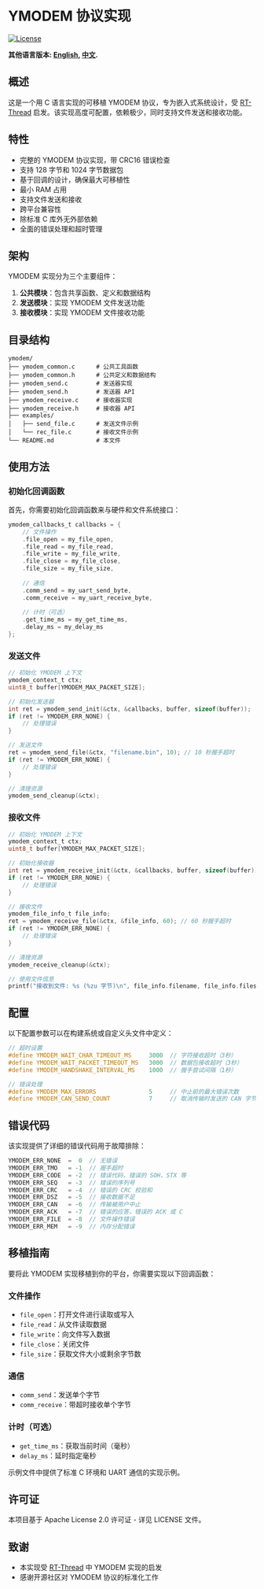 # YMODEM 协议实现

[![License](https://img.shields.io/badge/license-Apache%202.0-blue.svg)](LICENSE)

**其他语言版本: [English](README.md), [中文](README-CN.md).**

## 概述

这是一个用 C 语言实现的可移植 YMODEM 协议，专为嵌入式系统设计，受 [RT-Thread](https://www.rt-thread.org/) 启发。该实现高度可配置，依赖极少，同时支持文件发送和接收功能。

## 特性

- 完整的 YMODEM 协议实现，带 CRC16 错误检查
- 支持 128 字节和 1024 字节数据包
- 基于回调的设计，确保最大可移植性
- 最小 RAM 占用
- 支持文件发送和接收
- 跨平台兼容性
- 除标准 C 库外无外部依赖
- 全面的错误处理和超时管理

## 架构

YMODEM 实现分为三个主要组件：

1. **公共模块**：包含共享函数、定义和数据结构
2. **发送模块**：实现 YMODEM 文件发送功能
3. **接收模块**：实现 YMODEM 文件接收功能

## 目录结构

```
ymodem/
├── ymodem_common.c      # 公共工具函数
├── ymodem_common.h      # 公共定义和数据结构
├── ymodem_send.c        # 发送器实现
├── ymodem_send.h        # 发送器 API
├── ymodem_receive.c     # 接收器实现
├── ymodem_receive.h     # 接收器 API
├── examples/
│   ├── send_file.c      # 发送文件示例
│   └── rec_file.c       # 接收文件示例
└── README.md            # 本文件
```

## 使用方法

### 初始化回调函数

首先，你需要初始化回调函数来与硬件和文件系统接口：

```c
ymodem_callbacks_t callbacks = {
    // 文件操作
    .file_open = my_file_open,
    .file_read = my_file_read,
    .file_write = my_file_write,
    .file_close = my_file_close,
    .file_size = my_file_size,
    
    // 通信
    .comm_send = my_uart_send_byte,
    .comm_receive = my_uart_receive_byte,
    
    // 计时（可选）
    .get_time_ms = my_get_time_ms,
    .delay_ms = my_delay_ms
};
```

### 发送文件

```c
// 初始化 YMODEM 上下文
ymodem_context_t ctx;
uint8_t buffer[YMODEM_MAX_PACKET_SIZE];

// 初始化发送器
int ret = ymodem_send_init(&ctx, &callbacks, buffer, sizeof(buffer));
if (ret != YMODEM_ERR_NONE) {
    // 处理错误
}

// 发送文件
ret = ymodem_send_file(&ctx, "filename.bin", 10); // 10 秒握手超时
if (ret != YMODEM_ERR_NONE) {
    // 处理错误
}

// 清理资源
ymodem_send_cleanup(&ctx);
```

### 接收文件

```c
// 初始化 YMODEM 上下文
ymodem_context_t ctx;
uint8_t buffer[YMODEM_MAX_PACKET_SIZE];

// 初始化接收器
int ret = ymodem_receive_init(&ctx, &callbacks, buffer, sizeof(buffer));
if (ret != YMODEM_ERR_NONE) {
    // 处理错误
}

// 接收文件
ymodem_file_info_t file_info;
ret = ymodem_receive_file(&ctx, &file_info, 60); // 60 秒握手超时
if (ret != YMODEM_ERR_NONE) {
    // 处理错误
}

// 清理资源
ymodem_receive_cleanup(&ctx);

// 使用文件信息
printf("接收到文件: %s (%zu 字节)\n", file_info.filename, file_info.filesize);
```

## 配置

以下配置参数可以在构建系统或自定义头文件中定义：

```c
// 超时设置
#define YMODEM_WAIT_CHAR_TIMEOUT_MS     3000  // 字符接收超时（3秒）
#define YMODEM_WAIT_PACKET_TIMEOUT_MS   3000  // 数据包接收超时（3秒）
#define YMODEM_HANDSHAKE_INTERVAL_MS    1000  // 握手尝试间隔（1秒）

// 错误处理
#define YMODEM_MAX_ERRORS               5     // 中止前的最大错误次数
#define YMODEM_CAN_SEND_COUNT           7     // 取消传输时发送的 CAN 字节数
```

## 错误代码

该实现提供了详细的错误代码用于故障排除：

```c
YMODEM_ERR_NONE  =  0  // 无错误
YMODEM_ERR_TMO   = -1  // 握手超时
YMODEM_ERR_CODE  = -2  // 错误代码，错误的 SOH、STX 等
YMODEM_ERR_SEQ   = -3  // 错误的序列号
YMODEM_ERR_CRC   = -4  // 错误的 CRC 校验和
YMODEM_ERR_DSZ   = -5  // 接收数据不足
YMODEM_ERR_CAN   = -6  // 传输被用户中止
YMODEM_ERR_ACK   = -7  // 错误的应答，错误的 ACK 或 C
YMODEM_ERR_FILE  = -8  // 文件操作错误
YMODEM_ERR_MEM   = -9  // 内存分配错误
```

## 移植指南

要将此 YMODEM 实现移植到你的平台，你需要实现以下回调函数：

### 文件操作
- `file_open`：打开文件进行读取或写入
- `file_read`：从文件读取数据
- `file_write`：向文件写入数据
- `file_close`：关闭文件
- `file_size`：获取文件大小或剩余字节数

### 通信
- `comm_send`：发送单个字节
- `comm_receive`：带超时接收单个字节

### 计时（可选）
- `get_time_ms`：获取当前时间（毫秒）
- `delay_ms`：延时指定毫秒

示例文件中提供了标准 C 环境和 UART 通信的实现示例。

## 许可证

本项目基于 Apache License 2.0 许可证 - 详见 LICENSE 文件。

## 致谢

- 本实现受 [RT-Thread](https://www.rt-thread.org/) 中 YMODEM 实现的启发
- 感谢开源社区对 YMODEM 协议的标准化工作